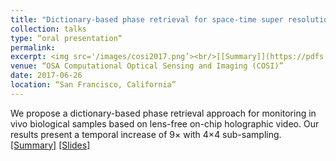 ```yaml
---
title: "Dictionary-based phase retrieval for space-time super resolution using lens-free on-chip holographic video"
collection: talks
type: “oral presentation“
permalink: 
excerpt: <img src='/images/cosi2017.png’><br/>[[Summary]](https://pdfs.semanticscholar.org/b6fb/034b8b8ac40f9819dc8919dce6439c232ff5.pdf) [[Slides]](https://www.dropbox.com/s/rnxwrwym76yfgm1/COSI2017.pptx?dl=0)
venue: “OSA Computational Optical Sensing and Imaging (COSI)”
date: 2017-06-26
location: “San Francisco, California”
---
```

We propose a dictionary-based phase retrieval approach for monitoring in vivo biological samples based on lens-free on-chip holographic video. Our results present a temporal increase of 9× with 4×4 sub-sampling. <br/>
[[Summary]](https://pdfs.semanticscholar.org/b6fb/034b8b8ac40f9819dc8919dce6439c232ff5.pdf) [[Slides]](https://www.dropbox.com/s/rnxwrwym76yfgm1/COSI2017.pptx?dl=0)
